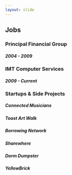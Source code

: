 ```yaml
---
layout: slide
---
```


## Jobs

### Principal Financial Group
##### 2004 - 2009

### IMT Computer Services
##### 2009 - Current

### Startups & Side Projects
##### Connected Musicians
##### Toast Art Walk
##### Borrowing Network
##### Sharewhere
##### Dorm Dumpster
##### YellowBrick
